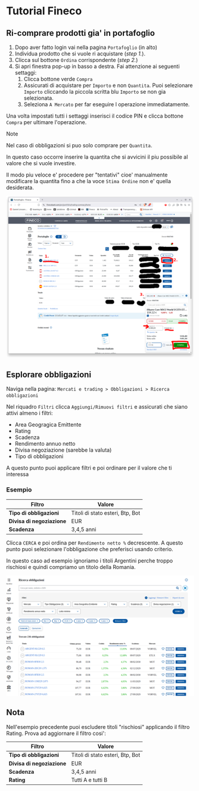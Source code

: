 # Tutorial Fineco




## Ri-comprare prodotti gia' in portafoglio
1. Dopo aver fatto login vai nella pagina `Portafoglio` (in alto)
2. Individua prodotto che si vuole ri acquistare (*step 1.*).
3. Clicca sul bottone `Ordina` corrispondente (*step 2.*)
4. Si apri finestra pop-up in basso a destra.
  Fai attenzione ai seguenti settaggi:
    1. Clicca bottone verde `Compra`
    2. Assicurati di acquistare per `Importo` e non `Quantita`. Puoi selezionare `Importo` cliccando la piccola scritta blu `Importo` se non gia selezionata.
    3. Seleziona `A Mercato` per far eseguire l operazione immediatamente.

Una volta impostati tutti i settaggi inserisci il codice PIN e clicca bottone `Compra` per ultimare l'operazione.

> [!NOTE]
> Nel caso di obbligazioni si puo solo comprare per `Quantita`.
> 
> In questo caso occorre inserire la quantita che si avvicini il piu possibile al valore che si vuole investire.
> 
> Il modo piu veloce e' procedere per "tentativi" cioe' manualmente modificare la quantita fino a che la voce `Stima Ordine` non e' quella desiderata.



![buy etf](https://github.com/clarkmaio/TutorialFineco/blob/main/assets/tutorial_fineco_1.png?raw=true)


## Esplorare obbligazioni
Naviga nella pagina:
`Mercati e trading > Obbligazioni > Ricerca obbligazioni`

Nel riquadro `Filtri`  clicca `Aggiungi/Rimuovi filtri` e assicurati che siano attivi almeno i filtri:
- Area Geogragica Emittente
- Rating
- Scadenza
- Rendimento annuo netto
- Divisa negoziazione (sarebbe la valuta)
- Tipo di obbligazioni

A questo punto puoi applicare filtri e poi ordinare per il valore che ti interessa

### Esempio

| Filtro | Valore |
| ---- | ---- |
| **Tipo di obbligazioni** | Titoli di stato esteri, Btp, Bot |
| **Divisa di negoziazione** | EUR |
| **Scadenza** | 3,4,5 anni |

Clicca `CERCA` e poi ordina per `Rendimento netto %` decrescente.
A questo punto puoi selezionare l'obbligazione che preferisci usando criterio.

In questo caso ad esempio ignoriamo i titoli Argentini perche troppo rischiosi e quindi compriamo un titolo della Romania.

![buy etf](https://github.com/clarkmaio/TutorialFineco/blob/main/assets/tutorial_fineco_obbligazioni_1.png?raw=true)


## Nota
Nell'esempio precedente puoi escludere titoli "rischiosi" applicando il filtro Rating. Prova ad aggiornare il filtro cosi':

| Filtro | Valore |
| ---- | ---- |
| **Tipo di obbligazioni** | Titoli di stato esteri, Btp, Bot |
| **Divisa di negoziazione** | EUR |
| **Scadenza** | 3,4,5 anni |
| **Rating** | Tutti A e tutti B |
